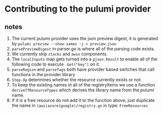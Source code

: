 # Contributing to the pulumi provider

## notes

1. The current pulumi provider uses the json preview digest, it is generated by `pulumi preview --show-sames -j > preview.json`
2. `parsePreviewDigest` in parser.go is where all of the parsing code exists.
3. We currently skip `stacks` and `awsx` components.
4. The `localInputs` map gets turned into a `gjson.Result` to enable all of the following code to execute `.Get("key")` on it.
5. `parseRegion` and `parseTags` both have provider based switches that call functions in the provider library  
6. `Step.Op` determines whether the resource currently exists or not.
7. To keep the existing names in all of the registryItems we use a function `deriveTfResourceTypes` which derives the library name from the pulumi name.
8. If it is a free resource do not add it to the function above, just duplicate the name in `(aws|azure|google)/registry.go` in type: `FreeResources`
